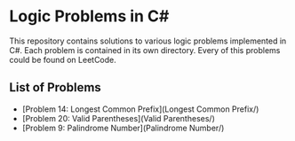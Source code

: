 # Logic Problems in C#

This repository contains solutions to various logic problems implemented in C#. Each problem is contained in its own directory. Every of this problems could be found on LeetCode.

## List of Problems

- [Problem 14: Longest Common Prefix](Longest Common Prefix/)
- [Problem 20: Valid Parentheses](Valid Parentheses/)
- [Problem 9: Palindrome Number](Palindrome Number/)
